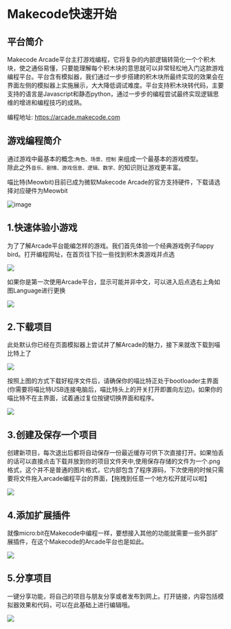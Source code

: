 #  Makecode快速开始  
 
## 平台简介

Makecode Arcade平台主打游戏编程，它将复杂的内部逻辑转简化一个个积木块，使之通俗易懂，只要能理解每个积木块的意思就可以非常轻松地入门这款游戏编程平台。平台含有模拟器，我们通过一步步搭建的积木块所最终实现的效果会在界面左侧的模拟器上实施展示，大大降低调试难度。平台支持积木块转代码，主要支持的语言是Javascript和静态python，通过一步步的编程尝试最终实现逻辑思维的增进和编程技巧的成熟。

编程地址: https://arcade.makecode.com

## 游戏编程简介

通过游戏中最基本的概念:`角色、场景、控制` 来组成一个最基本的游戏模型。  
除此之外`音乐、剧情、游戏信息、逻辑、数学、`的知识则让游戏更丰富。  


喵比特(Meowbit)目前已成为微软Makecode Arcade的官方支持硬件，下载请选择对应硬件为Meowbit

![image](https://s2.ax1x.com/2019/05/24/ViXSPO.png)


## 1.快速体验小游戏  

为了了解Arcade平台能编怎样的游戏。我们首先体验一个经典游戏例子flappy bird。打开编程网址，在首页往下拉一些找到积木类游戏并点选

![](https://s2.ax1x.com/2019/05/24/VijcBn.png)   

如果你是第一次使用Arcade平台，显示可能并非中文，可以进入后点选右上角如图Language进行更换  

![](https://s2.ax1x.com/2019/05/24/VivdbR.png)
## 2.下载项目

此处默认你已经在页面模拟器上尝试并了解Arcade的魅力，接下来就改下载到喵比特上了  

![](https://s2.ax1x.com/2019/05/24/VFpdSK.gif) 

按照上图的方式下载好程序文件后，请确保你的喵比特正处于bootloader主界面(你需要将喵比特USB连接电脑后，喵比特头上的开关打开即置向左边)。如果你的喵比特不在主界面，试着通过复位按键切换界面和程序。  

![](https://s2.ax1x.com/2019/05/24/VFnrgH.gif)

  
## 3.创建及保存一个项目   

创建新项目，每次退出后都将自动保存一份最近缓存可供下次直接打开。如果怕丢的话可以直接点击下载并放到你的项目文件夹中,使用保存存储的文件为一个.png格式，这个并不是普通的图片格式，它内部包含了程序源码，下次使用的时候只需要将文件拖入arcade编程平台的界面，【拖拽到任意一个地方松开就可以啦】

![](https://s2.ax1x.com/2019/05/24/VFKBXd.gif) 

## 4.添加扩展插件 
  
就像micro:bit在Makecode中编程一样，要想接入其他的功能就需要一些外部扩展插件，在这个Makecode的Arcade平台也是如此。  
  
![](https://s2.ax1x.com/2019/05/24/VFKIns.gif)

## 5.分享项目  
  
一键分享功能，将自己的项目与朋友分享或者发布到网上。打开链接，内容包括模拟器效果和代码，可以在此基础上进行编辑哦。

![](https://s2.ax1x.com/2019/05/24/VFMD8U.gif) 

